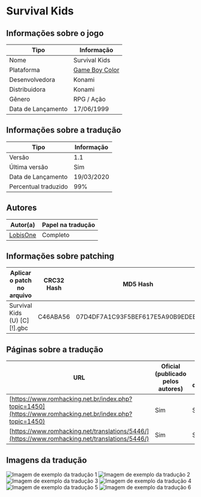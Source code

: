 # Survival Kids

## Informações sobre o jogo

| Tipo | Informação |
| ----------- | ----------- |
| Nome | Survival Kids |
| Plataforma | [Game Boy Color](../) |
| Desenvolvedora | Konami |
| Distribuidora | Konami |
| Gênero | RPG / Ação |
| Data de Lançamento | 17/06/1999 |

## Informações sobre a tradução

| Tipo | Informação |
| ----------- | ----------- |
| Versão | 1\.1 |
| Última versão | Sim |
| Data de Lançamento | 19/03/2020 |
| Percentual traduzido | 99% |

## Autores

| Autor(a) | Papel na tradução |
| ----------- | ----------- |
| [LobisOne](../../../autores/lobisone/) | Completo |

## Informações sobre patching

| Aplicar o patch no arquivo | CRC32 Hash | MD5 Hash |
| ----------- | ----------- | ----------- |
| Survival Kids \(U\) \[C\]\[\!\]\.gbc | C46ABA56 | 07D4DF7A1C93F5BEF617E5A90B9EDEE2 |

## Páginas sobre a tradução

| URL | Oficial (publicado pelos autores) | Possuí link de download |
| ----------- | ----------- | ----------- |
| [https://www.romhacking.net.br/index.php?topic=1450](https://www.romhacking.net.br/index.php?topic=1450) | Sim | Sim |
| [https://www.romhacking.net/translations/5446/](https://www.romhacking.net/translations/5446/) | Sim | Sim |

## Imagens da tradução

![Imagem de exemplo da tradução 1](1.png)
![Imagem de exemplo da tradução 2](2.png)
![Imagem de exemplo da tradução 3](3.png)
![Imagem de exemplo da tradução 4](4.png)
![Imagem de exemplo da tradução 5](5.png)
![Imagem de exemplo da tradução 6](6.png)
